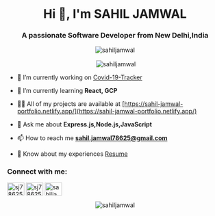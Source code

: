 <h1 align="center">Hi 👋, I'm SAHIL JAMWAL</h1>
<h3 align="center">A passionate Software Developer from New Delhi,India</h3>

<p align="center"> <img src="https://komarev.com/ghpvc/?username=sahiljamwal&label=Profile%20views&color=0e75b6&style=flat" alt="sahiljamwal" /> </p>

<p align="center">&nbsp;<img align="center" src="https://github-readme-stats.vercel.app/api?username=sahiljamwal&show_icons=true&locale=en" alt="sahiljamwal" /></p>

- 🔭 I’m currently working on [Covid-19-Tracker](https://github.com/sahiljamwal/covid-19-tracker)

- 🌱 I’m currently learning **React, GCP**

- 👨‍💻 All of my projects are available at [https://sahil-jamwal-portfolio.netlify.app/](https://sahil-jamwal-portfolio.netlify.app/)

- 💬 Ask me about **Express.js,Node.js,JavaScript**

- 📫 How to reach me **sahil.jamwal78625@gmail.com**

- 📄 Know about my experiences [Resume](https://drive.google.com/file/d/19qdVGLRiufQt47A_uKNknzHHaSJgB2Qq)

<h3 align="left">Connect with me:</h3>
<p align="left">
<a href="https://linkedin.com/in/sj78625" target="blank"><img align="center" src="https://cdn.jsdelivr.net/npm/simple-icons@3.0.1/icons/linkedin.svg" alt="sj78625" height="30" width="40" /></a>
<a href="https://www.hackerrank.com/sj78625" target="blank"><img align="center" src="https://cdn.jsdelivr.net/npm/simple-icons@3.0.1/icons/hackerrank.svg" alt="sj78625" height="30" width="40" /></a>
<a href="https://auth.geeksforgeeks.org/user/sahiljamwal78625" target="blank"><img align="center" src="https://cdn.jsdelivr.net/npm/simple-icons@3.0.1/icons/geeksforgeeks.svg" alt="sahiljamwal78625" height="30" width="40" /></a>
</p>



<p align="center"><img align="center" src="https://github-readme-streak-stats.herokuapp.com/?user=sahiljamwal&" alt="sahiljamwal" /></p>
